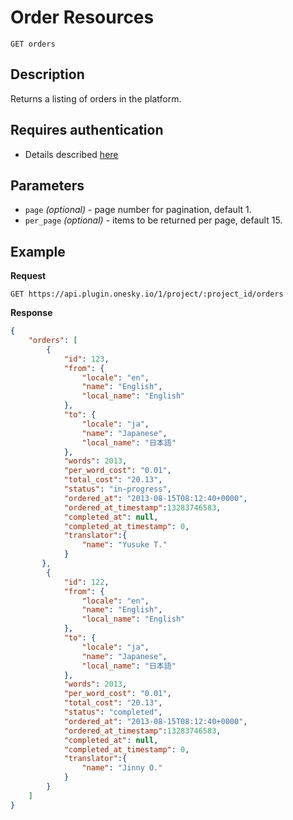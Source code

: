 # Order Resources

    GET orders

## Description
Returns a listing of orders in the platform.


## Requires authentication
- Details described [here](/README.md#authentication)


## Parameters
- `page` _(optional)_ - page number for pagination, default 1.
- `per_page` _(optional)_ - items to be returned per page, default 15.


## Example
**Request**

    GET https://api.plugin.onesky.io/1/project/:project_id/orders

**Response**
``` json
{
    "orders": [
        {
            "id": 123,
            "from": {
                "locale": "en",
                "name": "English",
                "local_name": "English"
            },
            "to": {
                "locale": "ja",
                "name": "Japanese",
                "local_name": "日本語"
            },
            "words": 2013,
            "per_word_cost": "0.01",
            "total_cost": "20.13",
            "status": "in-progress",
            "ordered_at": "2013-08-15T08:12:40+0000",
            "ordered_at_timestamp":13283746583,
            "completed_at": null,
            "completed_at_timestamp": 0,
            "translator":{
                "name": "Yusuke T."
            }
       },
        {
            "id": 122,
            "from": {
                "locale": "en",
                "name": "English",
                "local_name": "English"
            },
            "to": {
                "locale": "ja",
                "name": "Japanese",
                "local_name": "日本語"
            },
            "words": 2013,
            "per_word_cost": "0.01",
            "total_cost": "20.13",
            "status": "completed",
            "ordered_at": "2013-08-15T08:12:40+0000",
            "ordered_at_timestamp":13283746583,
            "completed_at": null,
            "completed_at_timestamp": 0,
            "translator":{
                "name": "Jinny O."
            }
        }
    ]
}
```
